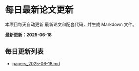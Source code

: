 # 每日最新论文更新

本项目每天自动更新 最新论文和配套代码，并生成 Markdown 文件。

**最新更新：2025-06-18**

## 每日更新列表
- [papers_2025-06-18.md](papers/papers_2025-06-18.md)
